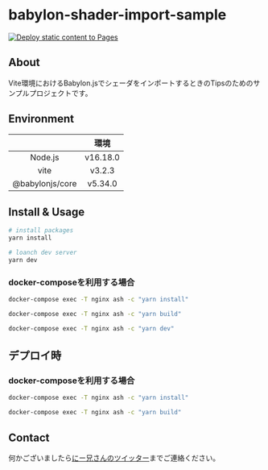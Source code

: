 # babylon-shader-import-sample

[![Deploy static content to Pages](https://github.com/drumath2237/babylon-shader-import-sample/actions/workflows/static.yml/badge.svg)](https://github.com/drumath2237/babylon-shader-import-sample/actions/workflows/static.yml)

## About

Vite環境におけるBabylon.jsでシェーダをインポートするときのTipsのためのサンプルプロジェクトです。

## Environment

|                 |   環境   |
| :-------------: | :------: |
|     Node.js     | v16.18.0 |
|      vite       |  v3.2.3  |
| @babylonjs/core | v5.34.0  |

## Install & Usage

```bash
# install packages
yarn install

# loanch dev server
yarn dev
```

### docker-composeを利用する場合
```bash
docker-compose exec -T nginx ash -c "yarn install"

docker-compose exec -T nginx ash -c "yarn build"

docker-compose exec -T nginx ash -c "yarn dev"
```


## デプロイ時
### docker-composeを利用する場合
```bash
docker-compose exec -T nginx ash -c "yarn install"

docker-compose exec -T nginx ash -c "yarn build"

```

## Contact

何かございましたら[にー兄さんのツイッター](https://twitter.com/ninisan_drumath)までご連絡ください。
